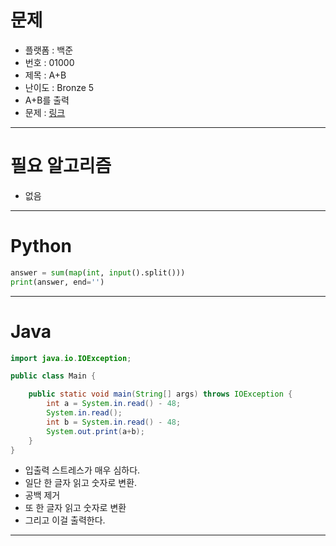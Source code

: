 # 문제
- 플랫폼 : 백준
- 번호 : 01000
- 제목 : A+B
- 난이도 : Bronze 5
- A+B를 출력
- 문제 : <a href="https://www.acmicpc.net/problem/1000" target="_blank">링크</a>

---

# 필요 알고리즘
- 없음

---

# Python
```python
answer = sum(map(int, input().split()))
print(answer, end='')
```

---

# Java
```java
import java.io.IOException;

public class Main {

	public static void main(String[] args) throws IOException {
		int a = System.in.read() - 48;
		System.in.read();
		int b = System.in.read() - 48;
		System.out.print(a+b);
	}
}
```
- 입출력 스트레스가 매우 심하다.
- 일단 한 글자 읽고 숫자로 변환.
- 공백 제거
- 또 한 글자 읽고 숫자로 변환
- 그리고 이걸 출력한다.

---
